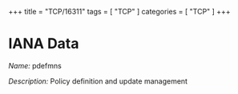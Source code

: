+++
title = "TCP/16311"
tags = [ "TCP" ]
categories = [ "TCP" ]
+++

# IANA Data

_Name:_ pdefmns

_Description:_ Policy definition and update management

